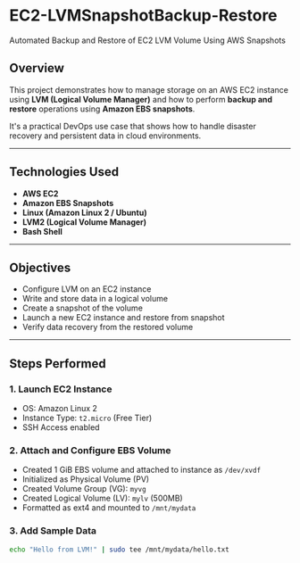 # EC2-LVMSnapshotBackup-Restore
Automated Backup and Restore of EC2 LVM Volume Using AWS Snapshots

## Overview

This project demonstrates how to manage storage on an AWS EC2 instance using **LVM (Logical Volume Manager)** and how to perform **backup and restore** operations using **Amazon EBS snapshots**.

It's a practical DevOps use case that shows how to handle disaster recovery and persistent data in cloud environments.

---

## Technologies Used

- **AWS EC2**
- **Amazon EBS Snapshots**
- **Linux (Amazon Linux 2 / Ubuntu)**
- **LVM2 (Logical Volume Manager)**
- **Bash Shell**

---

## Objectives

- Configure LVM on an EC2 instance
- Write and store data in a logical volume
- Create a snapshot of the volume
- Launch a new EC2 instance and restore from snapshot
- Verify data recovery from the restored volume

---

## Steps Performed

### 1. Launch EC2 Instance

- OS: Amazon Linux 2
- Instance Type: `t2.micro` (Free Tier)
- SSH Access enabled

### 2. Attach and Configure EBS Volume

- Created 1 GiB EBS volume and attached to instance as `/dev/xvdf`
- Initialized as Physical Volume (PV)
- Created Volume Group (VG): `myvg`
- Created Logical Volume (LV): `mylv` (500MB)
- Formatted as ext4 and mounted to `/mnt/mydata`

### 3. Add Sample Data

```bash
echo "Hello from LVM!" | sudo tee /mnt/mydata/hello.txt
